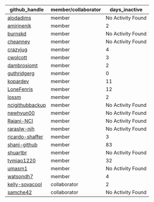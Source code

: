 
| github_handle   | member/collaborator | days_inactive |
|-----------------|----------------------|---------------|
| [alodadims](https://github.com/alodadims) | member               | No Activity Found |
| [amirinenik](https://github.com/amirinenik) | member               | 2             |
| [burnskd](https://github.com/burnskd) | member               | No Activity Found |
| [cheanney](https://github.com/cheanney) | member               | No Activity Found |
| [crazyjug](https://github.com/crazyjug) | member               | 4             |
| [cwolcott](https://github.com/cwolcott) | member               | 3             |
| [dambrosiomt](https://github.com/dambrosiomt) | member               | 2             |
| [guthridgerg](https://github.com/guthridgerg) | member               | 0             |
| [kopardev](https://github.com/kopardev) | member               | 11            |
| [LoneFenris](https://github.com/LoneFenris) | member               | 12            |
| [lossm](https://github.com/lossm) | member               | 2             |
| [ncigithubbackup](https://github.com/ncigithubbackup) | member               | No Activity Found |
| [newhyun00](https://github.com/newhyun00) | member               | No Activity Found |
| [Rajani-NCI](https://github.com/Rajani-NCI) | member               | No Activity Found |
| [raraslw-nih](https://github.com/raraslw-nih) | member               | No Activity Found |
| [ricardo-shaffer](https://github.com/ricardo-shaffer) | member               | 3             |
| [shanj-github](https://github.com/shanj-github) | member               | 83            |
| [shuartbr](https://github.com/shuartbr) | member               | No Activity Found |
| [tymiao1220](https://github.com/tymiao1220) | member               | 32            |
| [umasm1](https://github.com/umasm1) | member               | No Activity Found |
| [watsondh7](https://github.com/watsondh7) | member               | 4             |
| [kelly-sovacool](https://github.com/kelly-sovacool) | collaborator         | 2             |
| [samche42](https://github.com/samche42) | collaborator         | No Activity Found |
